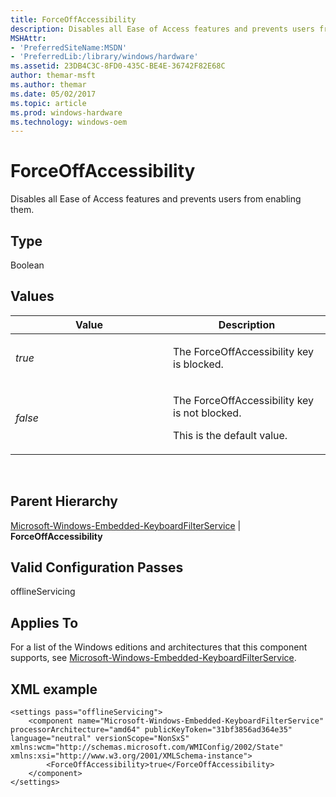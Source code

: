 ```yaml
---
title: ForceOffAccessibility
description: Disables all Ease of Access features and prevents users from enabling them.
MSHAttr:
- 'PreferredSiteName:MSDN'
- 'PreferredLib:/library/windows/hardware'
ms.assetid: 23DB4C3C-8FD0-435C-BE4E-36742F82E68C
author: themar-msft
ms.author: themar
ms.date: 05/02/2017
ms.topic: article
ms.prod: windows-hardware
ms.technology: windows-oem
---
```


# ForceOffAccessibility


Disables all Ease of Access features and prevents users from enabling them.

## Type


Boolean

## Values


<table>
<colgroup>
<col width="50%" />
<col width="50%" />
</colgroup>
<thead>
<tr class="header">
<th>Value</th>
<th>Description</th>
</tr>
</thead>
<tbody>
<tr class="odd">
<td><p><em>true</em></p></td>
<td><p>The ForceOffAccessibility key is blocked.</p></td>
</tr>
<tr class="even">
<td><p><em>false</em></p></td>
<td><p>The ForceOffAccessibility key is not blocked.</p>
<p>This is the default value.</p></td>
</tr>
</tbody>
</table>

 

## Parent Hierarchy


[Microsoft-Windows-Embedded-KeyboardFilterService](microsoft-windows-embedded-keyboardfilterservice.md) | **ForceOffAccessibility**

## Valid Configuration Passes


offlineServicing

## Applies To


For a list of the Windows editions and architectures that this component supports, see [Microsoft-Windows-Embedded-KeyboardFilterService](microsoft-windows-embedded-keyboardfilterservice.md).

## XML example


```
<settings pass="offlineServicing">
    <component name="Microsoft-Windows-Embedded-KeyboardFilterService" processorArchitecture="amd64" publicKeyToken="31bf3856ad364e35" language="neutral" versionScope="NonSxS" xmlns:wcm="http://schemas.microsoft.com/WMIConfig/2002/State" xmlns:xsi="http://www.w3.org/2001/XMLSchema-instance">
        <ForceOffAccessibility>true</ForceOffAccessibility>
    </component>
</settings>
```

 

 






